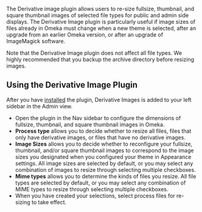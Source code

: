 The Derivative image plugin allows users to re-size fullsize, thumbnail, and square thumbnail images of selected file types for public and admin side displays. The Derivative Image plugin is particularly useful if image sizes of files already in Omeka must change when a new theme is selected, after an upgrade from an earlier Omeka version, or after an upgrade of ImageMagick software.

Note that the Derivative Image plugin does not affect all file types. We highly recommended that you backup the archive directory before resizing images.

Using the Derivative Image Plugin
-----------------------------------------------------------------
After you have [installed](../Admin/Adding_and_Managing_Plugins.md) the plugin, Derivative Images is added to your left sidebar in the Admin view.


-   Open the plugin in the Nav sidebar to configure the dimensions of fullsize, thumbnail, and square thumbnail images in Omeka.
-   **Process type** allows you to decide whether to resize all files, files that only have derivative images, or files that have no derivative images.
-   **Image Sizes** allows you to decide whether to reconfigure your fullsize, thumbnail, and/or square thumbnail images to correspond to the image sizes you designated when you configured your theme in Appearance settings. All image sizes are selected by default, or you may select any combination of images to resize through selecting multiple checkboxes.
-   **Mime types** allows you to determine the kinds of files you resize. All file types are selected by default, or you may select any combination of MIME types to resize through selecting multiple checkboxes.
-   When you have created your selections, select process files for re-sizing to take effect.

